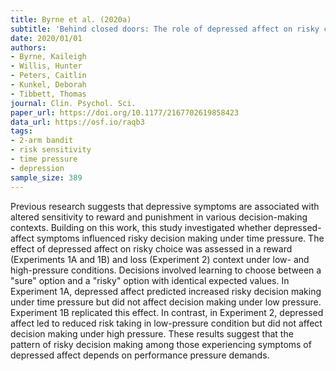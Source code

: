 ```yaml
---
title: Byrne et al. (2020a)
subtitle: 'Behind closed doors: The role of depressed affect on risky choices under time pressure'
date: 2020/01/01
authors:
- Byrne, Kaileigh
- Willis, Hunter
- Peters, Caitlin
- Kunkel, Deborah
- Tibbett, Thomas
journal: Clin. Psychol. Sci.
paper_url: https://doi.org/10.1177/2167702619858423
data_url: https://osf.io/raqb3
tags:
- 2-arm bandit
- risk sensitivity
- time pressure
- depression
sample_size: 389
---
```


Previous research suggests that depressive symptoms are associated with altered sensitivity to reward and punishment in various decision-making contexts. Building on this work, this study investigated whether depressed-affect symptoms influenced risky decision making under time pressure. The effect of depressed affect on risky choice was assessed in a reward (Experiments 1A and 1B) and loss (Experiment 2) context under low- and high-pressure conditions. Decisions involved learning to choose between a "sure" option and a "risky" option with identical expected values. In Experiment 1A, depressed affect predicted increased risky decision making under time pressure but did not affect decision making under low pressure. Experiment 1B replicated this effect. In contrast, in Experiment 2, depressed affect led to reduced risk taking in low-pressure condition but did not affect decision making under high pressure. These results suggest that the pattern of risky decision making among those experiencing symptoms of depressed affect depends on performance pressure demands.
